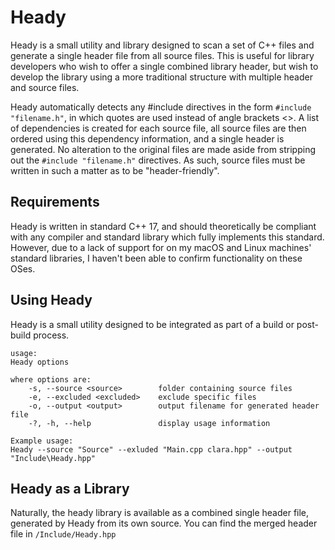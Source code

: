 # Heady
Heady is a small utility and library designed to scan a set of C++ files and generate a single header file from all source files.  This is useful for library developers who wish to offer a single combined library header, but wish to develop the library using a more traditional structure with multiple header and source files.

Heady automatically detects any #include directives in the form ```#include "filename.h"```, in which quotes are used instead of angle brackets <>.  A list of dependencies is created for each source file, all source files are then ordered using this dependency information, and a single header is generated.  No alteration to the original files are made aside from stripping out the ```#include "filename.h"``` directives.  As such, source files must be written in such a matter as to be "header-friendly".

## Requirements
Heady is written in standard C++ 17, and should theoretically be compliant with any compiler and standard library which fully implements this standard.  However, due to a lack of support for <filesystem> on my macOS and Linux machines' standard libraries, I haven't been able to confirm functionality on these OSes.

## Using Heady
Heady is a small utility designed to be integrated as part of a build or post-build process.

    usage:
    Heady options

    where options are:
        -s, --source <source>        folder containing source files
        -e, --excluded <excluded>    exclude specific files
        -o, --output <output>        output filename for generated header file
        -?, -h, --help               display usage information

    Example usage:
    Heady --source "Source" --exluded "Main.cpp clara.hpp" --output "Include\Heady.hpp"

## Heady as a Library
Naturally, the heady library is available as a combined single header file, generated by Heady from its own source.  You can find the merged header file in ```/Include/Heady.hpp```



